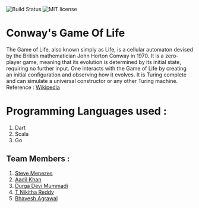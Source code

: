 ![Build Status](https://travis-ci.com/bhavesh242/SE-HW02.svg?branch=master)
![MIT license](https://img.shields.io/badge/License-MIT-green.svg)

# Conway's Game Of Life

The Game of Life, also known simply as Life, is a cellular automaton devised by the British mathematician John Horton Conway in 1970. It is a zero-player game, meaning that its evolution is determined by its initial state, requiring no further input. One interacts with the Game of Life by creating an initial configuration and observing how it evolves. It is Turing complete and can simulate a universal constructor or any other Turing machine.
Reference : [Wikipedia](https://en.wikipedia.org/wiki/Conway%27s_Game_of_Life)

# Programming Languages used :

1. Dart
2. Scala
3. Go

## Team Members : 

1. [Steve Menezes](https://github.com/stevemenezes)
2. [Aadil Khan](https://github.com/aadilk97)
3. [Durga Devi Mummadi](https://github.com/Durga71)
4. [T Nikitha Reddy](https://github.com/nikithareddyt)
5. [Bhavesh Agrawal](https://github.com/bhavesh242)
